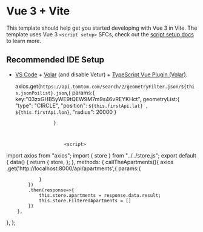 # Vue 3 + Vite

This template should help get you started developing with Vue 3 in Vite. The template uses Vue 3 `<script setup>` SFCs, check out the [script setup docs](https://v3.vuejs.org/api/sfc-script-setup.html#sfc-script-setup) to learn more.

## Recommended IDE Setup

- [VS Code](https://code.visualstudio.com/) + [Volar](https://marketplace.visualstudio.com/items?itemName=Vue.volar) (and disable Vetur) + [TypeScript Vue Plugin (Volar)](https://marketplace.visualstudio.com/items?itemName=Vue.vscode-typescript-vue-plugin).



   axios.get(`https://api.tomtom.com/search/2/geometryFilter.json/${this.jsonPoilist}.json`,{
                 params:{
                    key:"03zxGHB5yWE9tQEW9M7m9s46vREYKHct",
                    geometryList:{
                         "type": "CIRCLE",
                         "position": `${this.firstApi.lat} , ${this.firstApi.lon}`,
                         "radius": 20000
                    }
                    
                     
                     
                    }
                        


                        <script>
import axios from "axios";
import { store } from "../../store.js";
export default {
  data() {
    return {
      store,
    };
  },
  methods: {
      callTheApartments(){
            axios
            .get('http://localhost:8000/api/apartments',{
                params:{
                   
                }
            })
            .then(response=>{
                this.store.apartments = response.data.result;
                this.store.FilteredApartments = []
            })
        },
  },
};
  
              
                
</script>

<template>
  <header class="container-fluid text-center shadow-sm">
    <div class="row justify-content-between align-items-center h-100">

      <!-- Logo a sinistra -->
      <div class="col-auto">
        <div class="img-box w-100 mx-2">
          <router-link class="router-link"   :to="{ name: 'Home-page' }">
            <img src="../../public/img/logos/boolbnb-rosa-trasparente-300px.PNG" alt="logo BoolBnb" />
          </router-link>
        </div>
      </div>
      
      <!-- Menu a destra -->
      <div class="col-auto d-flex">
        <div class="col-auto">
          <router-link class="router-link"   :to="{ name: 'Home-page' }">
            <span class="hov-underline mx-2" @click="callTheApartments()">Homepage</span>
          </router-link>
        </div>
        <div class="col-auto">
          <a class="hov-underline mx-2" href="http://127.0.0.1:8000/admin/dashboard">Area Riservata</a>
        </div>
        <div class="col-auto">
          <a class="hov-underline mx-2" href="http://localhost:8000/login">Login</a>
        </div>
        <div class="col-auto">
          <a class="hov-underline mx-2" href="http://localhost:8000/register">Registrati</a>
        </div>
      </div>
    </div>
  </header>
</template>

<style lang="scss" scoped>
@use "../assets/scss/main.scss" as *;

header {
  color:#2a2a2a;
  height: 80px;
  background-color: white;
  position: fixed;
  z-index: 2;
  .router-link {
    color: #2a2a2a;
    text-decoration: none;
    border-radius: 30px;
    span {
      color: #2a2a2a;
    }
  }
  .img-box{
    height: 80px;
    img{
      padding: 15px 0;
      width: 100%;
      height: 100%;
      object-fit: contain;
    }
  }
  a {
    text-decoration: none;
    color:#2a2a2a;
  }

  .hov-underline {
  position: relative;
  display: inline-block;
  padding-bottom: 3px;
  cursor: pointer;
  border-bottom: 2px solid transparent;
  transition: border-color 0.3s ease; /* Aggiungi una transizione fluida per l'effetto hover */
  }
  /* Animazione per la sottolineatura */
  .hov-underline::after {
    content: '';
    position: absolute;
    left: 0;
    bottom: 0;
    width: 0; /* Inizia senza larghezza */
    height: 2px; /* Altezza della sottolineatura */
    background-color: #2a2a2a; 
    transition: width 0.3s ease; /* Aggiungi una transizione fluida per l'animazione */
  }
  .hov-underline:hover::after {
    width: 100%; /* Espandi la larghezza al 100% durante l'hover */
  }
}

  
</style>
